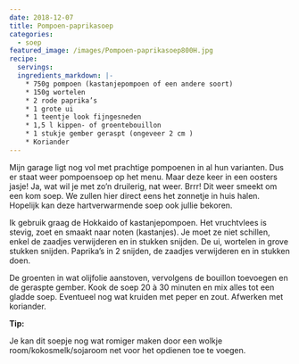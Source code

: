 ```yaml
---
date: 2018-12-07
title: Pompoen-paprikasoep
categories:
  - soep
featured_image: /images/Pompoen-paprikasoep800H.jpg
recipe:
  servings: 
  ingredients_markdown: |-
    * 750g pompoen (kastanjepompoen of een andere soort)    * 150g wortelen    * 2 rode paprika’s    * 1 grote ui    * 1 teentje look fijngesneden    * 1,5 l kippen- of groentebouillon     * 1 stukje gember geraspt (ongeveer 2 cm )    * Koriander
---
```

Mijn garage ligt nog vol met prachtige pompoenen in al hun varianten.Dus er staat weer pompoensoep op het menu.Maar deze keer in een oosters jasje!Ja, wat wil je met zo’n druilerig, nat weer. Brrr!Dit weer smeekt om een kom soep.We zullen hier direct eens het zonnetje in huis halen.Hopelijk kan deze hartverwarmende soep ook jullie bekoren.

<!--more-->

Ik gebruik graag de Hokkaido of kastanjepompoen.Het vruchtvlees is stevig, zoet en smaakt naar noten (kastanjes).Je moet ze niet schillen, enkel de zaadjes verwijderen en in stukken snijden.De ui, wortelen in grove stukken snijden.Paprika’s in 2 snijden, de zaadjes verwijderen en in stukken doen.De groenten in wat olijfolie aanstoven, vervolgens de bouillon toevoegen en de geraspte gember.Kook de soep 20 à 30 minuten en mix alles tot een gladde soep.Eventueel nog wat kruiden met peper en zout.Afwerken met koriander.

<b>Tip: </b>

Je kan dit soepje nog wat romiger maken door een wolkje room/kokosmelk/sojaroom net voor het opdienen toe te voegen.
